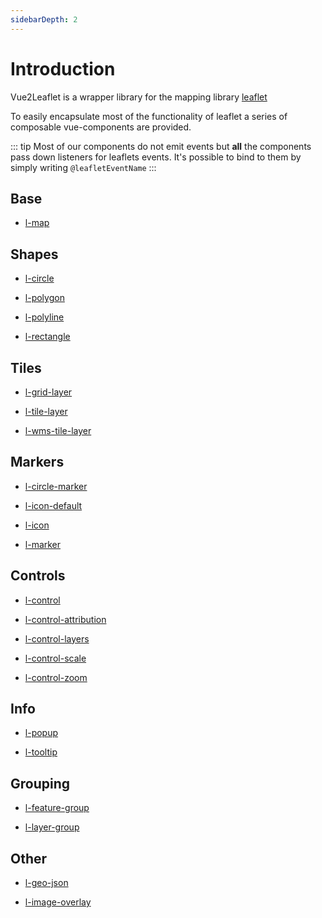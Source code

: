 ```yaml
---
sidebarDepth: 2
---
```


# Introduction

Vue2Leaflet is a wrapper library for the mapping library [leaflet](https://leafletjs.com)

To easily encapsulate most of the functionality of leaflet a series of composable vue-components are provided.

::: tip
Most of our components do not emit events
but **all** the components pass down listeners for leaflets events.
It's possible to bind to them by simply writing `@leafletEventName`
:::

## Base

- [l-map](/components/LMap.md)

## Shapes

- [l-circle](/components/LCircle.md)

- [l-polygon](/components/LPolygon.md)

- [l-polyline](/components/LPolyline.md)

- [l-rectangle](/components/LRectangle.md)

## Tiles

- [l-grid-layer](/components/LGridLayer.md)

- [l-tile-layer](/components/LTileLayer.md)

- [l-wms-tile-layer](/components/LWmsTileLayer.md)

## Markers

- [l-circle-marker](/components/LCircleMarker.md)

- [l-icon-default](/components/LIconDefault.md)

- [l-icon](/components/LIcon.md)

- [l-marker](/components/LMarker.md)

## Controls

- [l-control](/components/LControl.md)

- [l-control-attribution](/components/LControlAttribution.md)

- [l-control-layers](/components/LControlLayers.md)

- [l-control-scale](/components/LControlScale.md)

- [l-control-zoom](/components/LControlZoom.md)

## Info

- [l-popup](/components/LPopup.md)

- [l-tooltip](/components/LTooltip.md)

## Grouping

- [l-feature-group](/components/LFeatureGroup.md)

- [l-layer-group](/components/LLayerGroup.md)

## Other

- [l-geo-json](/components/LGeoJson.md)

- [l-image-overlay](/components/LImageOverlay.md)
